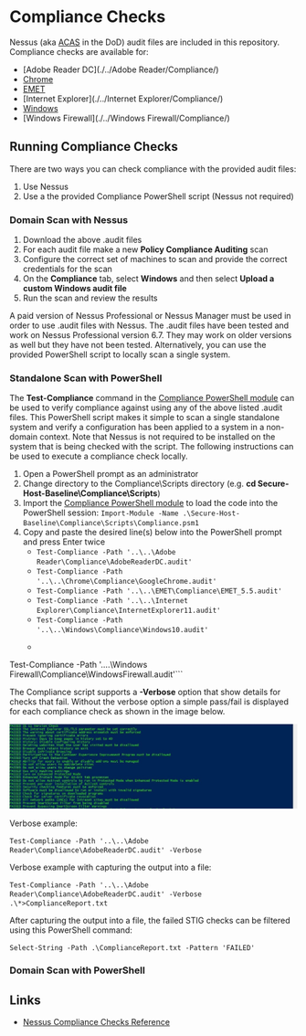 # Compliance Checks
Nessus (aka [ACAS](http://www.disa.mil/cybersecurity/network-defense/acas) in the DoD) audit files are included in this repository. Compliance checks are available for:

* [Adobe Reader DC](./../Adobe Reader/Compliance/)
* [Chrome](./../Chrome/Compliance/)
* [EMET](./../EMET/Compliance/)
* [Internet Explorer](./../Internet Explorer/Compliance/)
* [Windows](./../Windows/Compliance/)
* [Windows Firewall](./../Windows Firewall/Compliance/)

## Running Compliance Checks

There are two ways you can check compliance with the provided audit files:
1. Use Nessus
1. Use a the provided Compliance PowerShell script (Nessus not required)

### Domain Scan with Nessus

1. Download the above .audit files
1. For each audit file make a new **Policy Compliance Auditing** scan
1. Configure the correct set of machines to scan and provide the correct credentials for the scan
1. On the **Compliance** tab, select **Windows** and then select **Upload a custom Windows audit file**
1. Run the scan and review the results

A paid version of Nessus Professional or Nessus Manager must be used in order to use .audit files with Nessus. The .audit files have been tested and work on Nessus Professional version 6.7. They may work on older versions as well but they have not been tested. Alternatively, you can use the provided PowerShell script to locally scan a single system.

### Standalone Scan with PowerShell

The **Test-Compliance** command in the [Compliance PowerShell module](./Scripts/) can be used to verify compliance against using any of the above listed .audit files. This PowerShell script makes it simple to scan a single standalone system and verify a configuration has been applied to a system in a non-domain context. Note that Nessus is not required to be installed on the system that is being checked with the script. The following instructions can be used to execute a compliance check locally.

1. Open a PowerShell prompt as an administrator
1. Change directory to the Compliance\Scripts directory (e.g. **cd Secure-Host-Baseline\Compliance\Scripts**)
1. Import the [Compliance PowerShell module](./Scripts/) to load the code into the PowerShell session: `Import-Module -Name .\Secure-Host-Baseline\Compliance\Scripts\Compliance.psm1`
1. Copy and paste the desired line(s) below into the PowerShell prompt and press Enter twice
    * ```Test-Compliance -Path '..\..\Adobe Reader\Compliance\AdobeReaderDC.audit'```
    * ```Test-Compliance -Path '..\..\Chrome\Compliance\GoogleChrome.audit'```
    * ```Test-Compliance -Path '..\..\EMET\Compliance\EMET_5.5.audit'```
    * ```Test-Compliance -Path '..\..\Internet Explorer\Compliance\InternetExplorer11.audit'```    
    * ```Test-Compliance -Path '..\..\Windows\Compliance\Windows10.audit'```
    * ```
Test-Compliance -Path '..\..\Windows Firewall\Compliance\WindowsFirewall.audit'```
    
The Compliance script supports a **-Verbose** option that show details for checks that fail. Without the verbose option a simple pass/fail is displayed for each compliance check as shown in the image below. 

![compliance_script_example](./images/compliance_script_example.jpg?raw=true)

Verbose example:
```
Test-Compliance -Path '..\..\Adobe Reader\Compliance\AdobeReaderDC.audit' -Verbose
```

Verbose example with capturing the output into a file:

```
Test-Compliance -Path '..\..\Adobe Reader\Compliance\AdobeReaderDC.audit' -Verbose .\*>ComplianceReport.txt
```

After capturing the output into a file, the failed STIG checks can be filtered using this PowerShell command:

```
Select-String -Path .\ComplianceReport.txt -Pattern 'FAILED'
```

### Domain Scan with PowerShell


## Links
* [Nessus Compliance Checks Reference](https://support.tenable.com/support-center/nessus_compliance_reference.pdf)